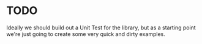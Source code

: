 TODO
=============

Ideally we should build out a Unit Test for the library, but as a starting point we're just going to create some very quick and dirty examples.
